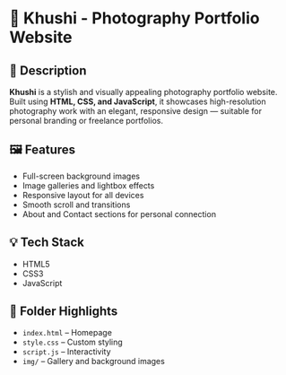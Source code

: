 # 🎨 Khushi - Photography Portfolio Website

## 📌 Description
**Khushi** is a stylish and visually appealing photography portfolio website. Built using **HTML, CSS, and JavaScript**, it showcases high-resolution photography work with an elegant, responsive design — suitable for personal branding or freelance portfolios.

## 🖼️ Features
- Full-screen background images
- Image galleries and lightbox effects
- Responsive layout for all devices
- Smooth scroll and transitions
- About and Contact sections for personal connection

## 💡 Tech Stack
- HTML5
- CSS3
- JavaScript

## 📁 Folder Highlights
- `index.html` – Homepage
- `style.css` – Custom styling
- `script.js` – Interactivity
- `img/` – Gallery and background images
